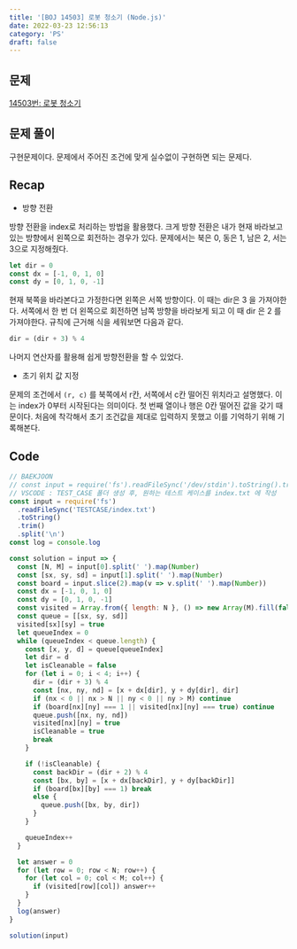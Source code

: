 ```yaml
---
title: '[BOJ 14503] 로봇 청소기 (Node.js)'
date: 2022-03-23 12:56:13
category: 'PS'
draft: false
---
```


## 문제

[14503번: 로봇 청소기](https://www.acmicpc.net/problem/14503)

## 문제 풀이

구현문제이다. 문제에서 주어진 조건에 맞게 실수없이 구현하면 되는 문제다.

## Recap

- 방향 전환

방향 전환을 index로 처리하는 방법을 활용했다. 크게 방향 전환은 내가 현재 바라보고 있는 방향에서 왼쪽으로 회전하는 경우가 있다. 문제에서는 북은 0, 동은 1, 남은 2, 서는 3으로 지정해줬다.

```jsx
let dir = 0
const dx = [-1, 0, 1, 0]
const dy = [0, 1, 0, -1]
```

현재 북쪽을 바라본다고 가정한다면 왼쪽은 서쪽 방향이다. 이 때는 dir은 3 을 가져야한다. 서쪽에서 한 번 더 왼쪽으로 회전하면 남쪽 방향을 바라보게 되고 이 때 dir 은 2 를 가져야한다. 규칙에 근거해 식을 세워보면 다음과 같다.

```jsx
dir = (dir + 3) % 4
```

나머지 연산자를 활용해 쉽게 방향전환을 할 수 있었다.

- 초기 위치 값 지정

문제의 조건에서 `(r, c)` 를 북쪽에서 r칸, 서쪽에서 c칸 떨어진 위치라고 설명했다. 이는 index가 0부터 시작된다는 의미이다. 첫 번째 열이나 행은 0칸 떨어진 값을 갖기 때문이다. 처음에 착각해서 초기 조건값을 제대로 입력하지 못했고 이를 기억하기 위해 기록해본다.

## Code

```jsx
// BAEKJOON
// const input = require('fs').readFileSync('/dev/stdin').toString().trim().split('\n');
// VSCODE : TEST_CASE 폴더 생성 후, 원하는 테스트 케이스를 index.txt 에 작성
const input = require('fs')
  .readFileSync('TESTCASE/index.txt')
  .toString()
  .trim()
  .split('\n')
const log = console.log

const solution = input => {
  const [N, M] = input[0].split(' ').map(Number)
  const [sx, sy, sd] = input[1].split(' ').map(Number)
  const board = input.slice(2).map(v => v.split(' ').map(Number))
  const dx = [-1, 0, 1, 0]
  const dy = [0, 1, 0, -1]
  const visited = Array.from({ length: N }, () => new Array(M).fill(false))
  const queue = [[sx, sy, sd]]
  visited[sx][sy] = true
  let queueIndex = 0
  while (queueIndex < queue.length) {
    const [x, y, d] = queue[queueIndex]
    let dir = d
    let isCleanable = false
    for (let i = 0; i < 4; i++) {
      dir = (dir + 3) % 4
      const [nx, ny, nd] = [x + dx[dir], y + dy[dir], dir]
      if (nx < 0 || nx > N || ny < 0 || ny > M) continue
      if (board[nx][ny] === 1 || visited[nx][ny] === true) continue
      queue.push([nx, ny, nd])
      visited[nx][ny] = true
      isCleanable = true
      break
    }

    if (!isCleanable) {
      const backDir = (dir + 2) % 4
      const [bx, by] = [x + dx[backDir], y + dy[backDir]]
      if (board[bx][by] === 1) break
      else {
        queue.push([bx, by, dir])
      }
    }

    queueIndex++
  }

  let answer = 0
  for (let row = 0; row < N; row++) {
    for (let col = 0; col < M; col++) {
      if (visited[row][col]) answer++
    }
  }
  log(answer)
}

solution(input)
```
